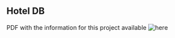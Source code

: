 ## Hotel DB

PDF with the information for this project available ![here](https://drive.google.com/drive/u/0/folders/1q8DhCRK9LZd5K-rjLH-sn9i_WN5bVGIb?q=owner:me%20parent:1q8DhCRK9LZd5K-rjLH-sn9i_WN5bVGIb)
